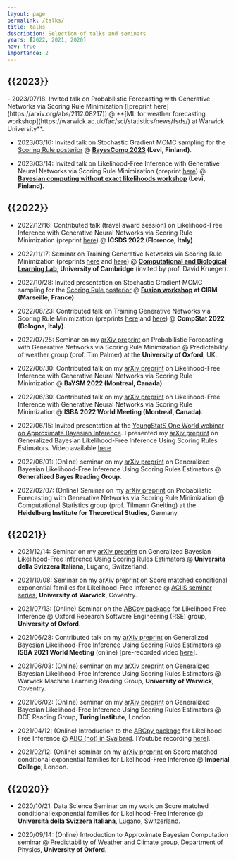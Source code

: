 ```yaml
---
layout: page
permalink: /talks/
title: talks
description: Selection of talks and seminars
years: [2022, 2021, 2020]
nav: true
importance: 2
---
```


<h2 class="year">{{2023}}</h2>
- 2023/07/18: Invited talk on Probabilistic Forecasting with Generative Networks via Scoring Rule Minimization ([preprint here](https://arxiv.org/abs/2112.08217)) @ **[ML for weather forecasting workshop](https://warwick.ac.uk/fac/sci/statistics/news/fsds/) at Warwick University**. 


- 2023/03/16: Invited talk on Stochastic Gradient MCMC sampling for the [Scoring Rule posterior](https://arxiv.org/abs/2104.03889) @ **[BayesComp 2023](https://bayescomp2023.com/) (Levi, Finland)**. 


- 2023/03/14: Invited talk on Likelihood-Free Inference with Generative Neural Networks via Scoring Rule Minimization (preprint [here](https://arxiv.org/abs/2205.15784)) @ **[Bayesian computing without exact likelihoods workshop](https://bayescomp-isba.github.io/SatelliteNoLikelihoods.html) (Levi, Finland)**. 


<h2 class="year">{{2022}}</h2>


- 2022/12/16: Contributed talk (travel award session) on Likelihood-Free Inference with Generative Neural Networks via Scoring Rule Minimization (preprint [here](https://arxiv.org/abs/2205.15784)) @ **ICSDS 2022 (Florence, Italy)**. 


- 2022/11/17: Seminar on Training Generative Networks via Scoring Rule Minimization (preprints [here](https://arxiv.org/abs/2112.08217) and [here](https://arxiv.org/abs/2205.15784)) @ **[Computational and Biological Learning Lab](https://www.cbl-cambridge.org/), University of Cambridge** (invited by prof. David Krueger). 


- 2022/10/28: Invited presentation on Stochastic Gradient MCMC sampling for the [Scoring Rule posterior](https://arxiv.org/abs/2104.03889) @ **[Fusion workshop](https://conferences.cirm-math.fr/2635.html) at CIRM (Marseille, France)**. 

- 2022/08/23: Contributed talk on Training Generative Networks via Scoring Rule Minimization (preprints [here](https://arxiv.org/abs/2112.08217) and [here](https://arxiv.org/abs/2205.15784)) @ **CompStat 2022 (Bologna, Italy)**. 

- 2022/07/25: Seminar on my [arXiv preprint](https://arxiv.org/abs/2112.08217) on Probabilistic Forecasting with Generative Networks via Scoring Rule Minimization @ Predictability of weather group (prof. Tim Palmer) at the **University of Oxford**, UK.



- 2022/06/30: Contributed talk on my [arXiv preprint](https://arxiv.org/abs/2205.15784) on Likelihood-Free Inference with Generative Neural Networks via Scoring Rule Minimization @ **BaYSM 2022 (Montreal, Canada)**. 

- 2022/06/30: Contributed talk on my [arXiv preprint](https://arxiv.org/abs/2205.15784) on Likelihood-Free Inference with Generative Neural Networks via Scoring Rule Minimization @ **ISBA 2022 World Meeting (Montreal, Canada)**. 


- 2022/06/15: Invited presentation at the [YoungStatS One World webinar on Approximate Bayesian Inference](https://youngstats.github.io/post/2022/02/08/recent-advances-in-approximate-bayesian-inference/). I presented my [arXiv preprint](https://arxiv.org/abs/2104.03889) on Generalized Bayesian Likelihood-Free Inference Using Scoring Rules Estimators. Video available [here](http://www.youtube.com/watch?v=Ee-qmAIwrxs).

- 2022/06/01: (Online) seminar on my [arXiv preprint](https://arxiv.org/abs/2104.03889) on Generalized Bayesian Likelihood-Free Inference Using Scoring Rules Estimators @ **Generalized Bayes Reading Group**.


- 2022/02/07: (Online) Seminar on my [arXiv preprint](https://arxiv.org/abs/2112.08217) on Probabilistic Forecasting with Generative Networks via Scoring Rule Minimization @ Computational Statistics group (prof. Tilmann Gneiting) at the **Heidelberg Institute for Theoretical Studies**, Germany.


<h2 class="year">{{2021}}</h2>

- 2021/12/14: Seminar on my [arXiv preprint](https://arxiv.org/abs/2104.03889) on Generalized Bayesian Likelihood-Free Inference Using Scoring Rules Estimators @ **Università della Svizzera Italiana**, Lugano, Switzerland.

- 2021/10/08: Seminar on my [arXiv preprint](https://arxiv.org/abs/2012.10903) on Score matched conditional exponential families
for Likelihood-Free Inference @ [ACIIS seminar series](https://warwick.ac.uk/fac/sci/statistics/news/algorithms-seminars/), **University of Warwick**, Coventry.

- 2021/07/13: (Online) Seminar on the [ABCpy package](https://github.com/eth-cscs/abcpy) for Likelihood Free Inference @ Oxford Research Software Engineering (RSE) group, **University of Oxford**.
  
- 2021/06/28: Contributed talk on my [arXiv preprint](https://arxiv.org/abs/2104.03889) on Generalized Bayesian Likelihood-Free Inference Using Scoring Rules Estimators @ **ISBA 2021 World Meeting** (online) [pre-recorded video [here](https://www.youtube.com/watch?v=mqlbVzTxgaQ)]. 

- 2021/06/03: (Online) seminar on my [arXiv preprint](https://arxiv.org/abs/2104.03889) on Generalized Bayesian Likelihood-Free Inference Using Scoring Rules Estimators @ Warwick Machine Learning Reading Group, **University of Warwick**, Coventry.

- 2021/06/02: (Online) seminar on my [arXiv preprint](https://arxiv.org/abs/2104.03889) on Generalized Bayesian Likelihood-Free Inference Using Scoring Rules Estimators @ DCE Reading Group, **Turing Institute**, London.

- 2021/04/12: (Online) Introduction to the [ABCpy package](https://github.com/eth-cscs/abcpy) for Likelihood Free Inference @ [ABC (not) in Svalbard](https://sites.google.com/view/abcinsvalbard/home). [Youtube recording [here](https://www.youtube.com/watch?v=cf2uNo0UEBs)].

- 2021/02/12: (Online) seminar on my [arXiv preprint](https://arxiv.org/abs/2012.10903) on Score matched conditional exponential families
for Likelihood-Free Inference @ **Imperial College**, London.
  

<h2 class="year">{{2020}}</h2>

- 2020/10/21: Data Science Seminar on my work on Score matched conditional exponential families
for Likelihood-Free Inference @ **Università della Svizzera Italiana**, Lugano, Switzerland.  
  
- 2020/09/14: (Online) Introduction to Approximate Bayesian Computation seminar @ [Predictability of Weather and Climate group](https://www2.physics.ox.ac.uk/research/predictability-of-weather-and-climate), Department of Physics, **University of Oxford**. 




